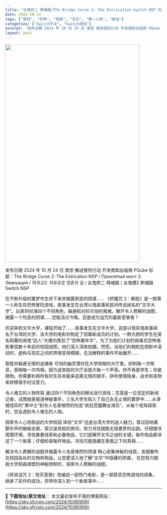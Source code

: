 ```yaml
---
title: "女鬼桥二 释魂路/The Bridge Curse 2: The Extrication Switch NSP XCI (US,EU,JP,AS=v1.0.0)中文"
date: 2024-10-23
tags: ["冒险", "恐怖", "探索", "生存", "第一人称", "解谜"]
categories: ["Switch中文", "Switch游戏"]
excerpt: "发布日期 2024 年 10 月 24 日 类型 解谜冒险行动 开发商和出版商 PQube 标题：The Bridge Curse 2: The Extrication NSP / Проклятый мост 2: Эвакуация / 여귀교2: 자유로운 영혼의 길 / 女鬼桥二 释魂路 /&hellip;"
layout: post
---
```


<img class="aligncenter size-full wp-image-80907" src="https://sky.sfcrom.com/wp-content/uploads/2024/10/2024102314521680.webp" alt="" width="432" height="698" />

发布日期 2024 年 10 月 24 日
类型 解谜冒险行动
开发商和出版商 PQube
标题：The Bridge Curse 2: The Extrication NSP / Проклятый мост 2: Эвакуация / 여귀교2: 자유로운 영혼의 길 / 女鬼桥二 释魂路 / 女鬼橋2 釈魂路 Switch NSP

在不断升级的噩梦中生存下来并揭露邪恶的阴谋……
《桥魔咒 2：解脱》是一款第一人称生存恐怖冒险游戏，故事发生在台湾以鬼故事和民间传说闻名的“文华大学”。玩家将扮演四个不同角色，躲避和对抗可怕的鬼魂，解开令人费解的谜题，揭露一个险恶的阴谋……您能活过今晚，还是成为诅咒的最新受害者？

欢迎来到文华大学，课程开始了……
故事发生在文华大学，这座以怪异鬼故事闻名于台湾的大学，该大学的电影社制定了招募新成员的计划。一群大胆的学生在臭名昭著的闹鬼“达人”大楼内策划了“恐怖嘉年华”。为了为他们计划的病毒式恐怖电影重现数十年前的校园谜团，他们深入深夜拍摄。然而，当他们的相机在阴影中滚动时，虚构与现实之间的界限变得模糊，无法解释的事件开始展开……

智胜并躲避无情的追捕者
可怕的幽灵潜伏在大学阴暗的大厅里。抑制每一次喘息，吞咽每一次呜咽，因为迷宫般的大厅会放大每一个声音。你不再是学生；你是猎物。你需要利用所有的生存本能来逃离无情的猎手，拼命使用隐身、战术和圣物来转移猎手的注意力。

令人难忘的人物阵容
通过四个不同角色的眼光进行游戏；苏莲是一位坚定的新闻记者，试图独家报道神秘事件，三名大学生陷入了自己永无止境的噩梦中......从滑稽怪异的“黄中士”到令人毛骨悚然的险恶“疯狂芭蕾舞女演员”，从每个视角探索时，您会遇到令人难忘的人物。

探索令人心惊胆战的大学校园
体验“文华”这座台湾大学的迷人魅力。穿过回响着脚步声的蜿蜒走廊，穿过迷宫般的房间，努力寻找摆脱无情噩梦的出路。仔细搜寻周围环境，寻找重要线索和必备物品，它们是解开文华之谜的关键。每件物品都讲述了一个故事；仔细检查每件物品，寻找可能隐藏在表面之下的真相……

解决令人费解的谜题并揭露令人毛骨悚然的阴谋
精心收集神秘的线索，发掘散布在校园各处的文物和物品，让您更深入地了解“文华”中隐藏的阴谋。 在您努力摆脱大学阴森墙壁的神秘控制时，探索令人费解的谜题。

《桥梁诅咒 2：惊天营救》改编自一部热门电影，是一部获奖恐怖游戏的续集，
继承了前作的成功，将带你深入到一个新故事中……

---
📖 **下载地址/原文地址：** 本文最初发布于我的博客网站：[https://sky.sfcrom.com/2024/10/80906](https://sky.sfcrom.com/2024/10/80906)
